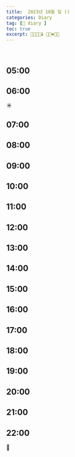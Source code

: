 ```yaml
---
title:  2023년 10월 일 ()
categories: Diary
tag: [📒 diary ]
toc: true
excerpt: 🏃🏻🤸🏻🕯️ 👩🏻‍❤️‍👨🏻
---
```

​
## 05:00

## 06:00

☀️

## 07:00

## 08:00

## 09:00

## 10:00

## 11:00

## 12:00

## 13:00

## 14:00

## 15:00

## 16:00

## 17:00

## 18:00

## 19:00

## 20:00

## 21:00

## 22:00

🌙

<br><br><br>